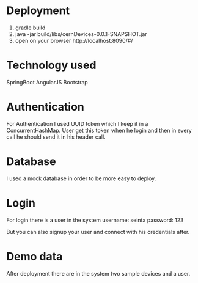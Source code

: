 # Deployment

1) gradle build
2) java -jar build/libs/cernDevices-0.0.1-SNAPSHOT.jar
3) open on your browser http://localhost:8090/#/

# Technology used
SpringBoot
AngularJS
Bootstrap

# Authentication
For Authentication I used UUID token which  I keep it in  a ConcurrentHashMap.
User get this token when he login and then in every call he should send it in his header call.


# Database
I used a mock database in order to be more easy to deploy.


# Login
For login there is a user in the system
username: seinta
password: 123

But you can also signup your user and connect with his credentials after.


# Demo data
After deployment there are in the system two sample devices and a user.

